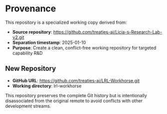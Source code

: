 # Provenance

This repository is a specialized working copy derived from:
- **Source repository**: https://github.com/treaties-ai/Licia-s-Research-Lab-v2.git
- **Separation timestamp**: 2025-01-10
- **Purpose**: Create a clean, conflict-free working repository for targeted capability R&D

## New Repository
- **GitHub URL**: https://github.com/treaties-ai/LRL-Workhorse.git
- **Working directory**: lrl-workhorse

This repository preserves the complete Git history but is intentionally disassociated from the original remote to avoid conflicts with other development streams.
